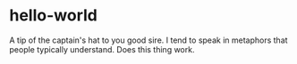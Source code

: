 # hello-world
A tip of the captain's hat to you good sire.
I tend to speak in metaphors that people typically understand.
Does this thing work.
